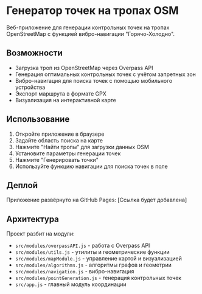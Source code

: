 # Генератор точек на тропах OSM

Веб-приложение для генерации контрольных точек на тропах OpenStreetMap с функцией вибро-навигации "Горячо-Холодно".

## Возможности

- Загрузка троп из OpenStreetMap через Overpass API
- Генерация оптимальных контрольных точек с учётом запретных зон
- Вибро-навигация для поиска точек с помощью мобильного устройства
- Экспорт маршрута в формате GPX
- Визуализация на интерактивной карте

## Использование

1. Откройте приложение в браузере
2. Задайте область поиска на карте
3. Нажмите "Найти тропы" для загрузки данных OSM
4. Установите параметры генерации точек
5. Нажмите "Генерировать точки"
6. Используйте функцию навигации для поиска точек в поле

## Деплой

Приложение развёрнуто на GitHub Pages: [Ссылка будет добавлена]

## Архитектура

Проект разбит на модули:
- `src/modules/overpassAPI.js` - работа с Overpass API
- `src/modules/utils.js` - утилиты и геометрические функции  
- `src/modules/mapModule.js` - управление картой и визуализацией
- `src/modules/algorithms.js` - алгоритмы графов и геометрии
- `src/modules/navigation.js` - вибро-навигация
- `src/modules/pointGeneration.js` - генерация контрольных точек
- `src/app.js` - главный модуль координации 